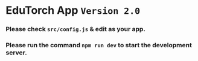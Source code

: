 # EduTorch App `Version 2.0`

### Please check `src/config.js` & edit as your app.

### Please run the command `npm run dev` to start the development server.
